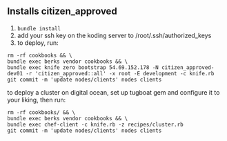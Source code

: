 Installs citizen_approved
---

1. ```bundle install```
2. add your ssh key on the koding server to /root/.ssh/authorized_keys
3. to deploy, run:
```
rm -rf cookbooks && \
bundle exec berks vendor cookbooks && \
bundle exec knife zero bootstrap 54.69.152.178 -N citizen_approved-dev01 -r 'citizen_approved::all' -x root -E development -c knife.rb
git commit -m 'update nodes/clients' nodes clients
```


to deploy a cluster on digital ocean, set up tugboat gem and configure it to your liking, then run:
```
rm -rf cookbooks/ && \
bundle exec berks vendor cookbooks && \
bundle exec chef-client -c knife.rb -z recipes/cluster.rb
git commit -m 'update nodes/clients' nodes clients
```
